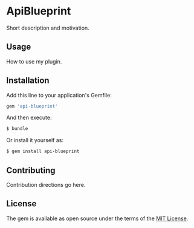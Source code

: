 # ApiBlueprint
Short description and motivation.

## Usage
How to use my plugin.

## Installation
Add this line to your application's Gemfile:

```ruby
gem 'api-blueprint'
```

And then execute:
```bash
$ bundle
```

Or install it yourself as:
```bash
$ gem install api-blueprint
```

## Contributing
Contribution directions go here.

## License
The gem is available as open source under the terms of the [MIT License](http://opensource.org/licenses/MIT).
